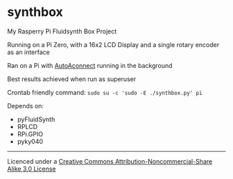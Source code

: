 # synthbox
My Rasperry Pi Fluidsynth Box Project

Running on  a Pi Zero, with a 16x2 LCD Display and a single rotary encoder as an interface

Ran on a Pi with [AutoAconnect]() running in the background

Best results achieved when run as superuser

Crontab friendly command: `sudo su -c 'sudo -E ./synthbox.py' pi`

Depends on:
- pyFluidSynth
- RPLCD
- RPi.GPIO
- pyky040

--------

Licenced under a [Creative Commons Attribution-Noncommercial-Share Alike 3.0 License](http://creativecommons.org/licenses/by-nc-sa/3.0/)
